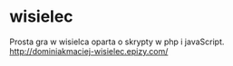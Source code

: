 # wisielec

Prosta gra w wisielca oparta o skrypty w php i javaScript.
http://dominiakmaciej-wisielec.epizy.com/
